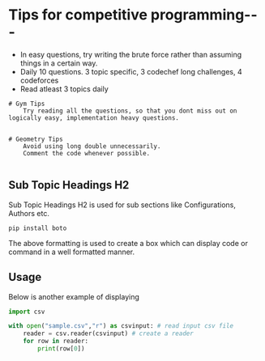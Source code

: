 # Tips for competitive programming---
* In easy questions, try writing the brute force rather than assuming things in a certain way.
* Daily 10 questions. 3 topic specific, 3 codechef long challenges, 4 codeforces
* Read atleast 3 topics daily

````
# Gym Tips
    Try reading all the questions, so that you dont miss out on logically easy, implementation heavy questions.
    
````
````
# Geometry Tips
    Avoid using long double unnecessarily.
    Comment the code whenever possible.
    
````

## Sub Topic Headings H2
Sub Topic Headings H2 is used for sub sections like Configurations, Authors etc.

````
pip install boto
````

The above formatting is used to create a box which can display code or command in a well formatted manner.


## Usage

Below is another example of displaying
````python
import csv

with open("sample.csv","r") as csvinput: # read input csv file
    reader = csv.reader(csvinput) # create a reader
    for row in reader:
        print(row[0])
````

